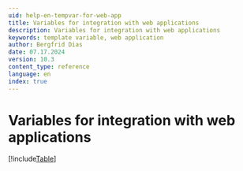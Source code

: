 ```yaml
---
uid: help-en-tempvar-for-web-app
title: Variables for integration with web applications
description: Variables for integration with web applications
keywords: template variable, web application
author: Bergfrid Dias
date: 07.17.2024
version: 10.3
content_type: reference
language: en
index: true
---
```


# Variables for integration with web applications

[!include[Table](../../../../../common/includes/variable/table-web-app.md)]
